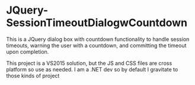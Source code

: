 # JQuery-SessionTimeoutDialogwCountdown
This is a JQuery dialog box with countdown functionality to handle session timeouts, warning the user with a countdown, and committing the timeout upon completion.

This project is a VS2015 solution, but the JS and CSS files are cross platform so use as needed. I am a .NET dev so by default I gravitate to those kinds of project
